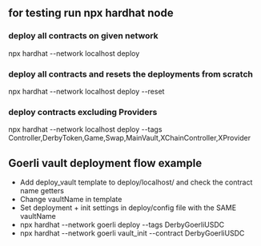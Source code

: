 ## for testing run npx hardhat node

### deploy all contracts on given network

npx hardhat --network localhost deploy

### deploy all contracts and resets the deployments from scratch

npx hardhat --network localhost deploy --reset

### deploy contracts excluding Providers

npx hardhat --network localhost deploy --tags Controller,DerbyToken,Game,Swap,MainVault,XChainController,XProvider

## Goerli vault deployment flow example

- Add deploy_vault template to deploy/localhost/ and check the contract name getters
- Change vaultName in template
- Set deployment + init settings in deploy/config file with the SAME vaultName
- npx hardhat --network goerli deploy --tags DerbyGoerliUSDC
- npx hardhat --network goerli vault_init --contract DerbyGoerliUSDC

